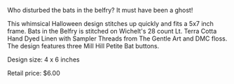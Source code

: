Who disturbed the bats in the belfry? It must have been a ghost!

This whimsical Halloween design stitches up quickly and fits a 5x7 inch frame. Bats in the Belfry is stitched on Wichelt's 28 count Lt. Terra Cotta Hand Dyed Linen with Sampler Threads from The Gentle Art and DMC floss. The design features three Mill Hill Petite Bat buttons.

Design size: 4 x 6 inches

Retail price: $6.00
